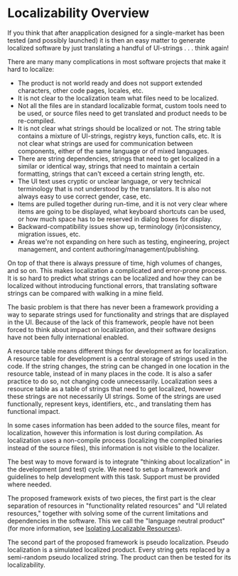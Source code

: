 

# Localizability Overview

If you think that after anapplication designed for a single-market has been tested (and possibly launched) it is then an easy matter to generate localized software by just translating a handful of UI-strings . . . think again!

There are many many complications in most software projects that make it hard to localize:

-   The product is not world ready and does not support extended characters, other code pages, locales, etc.
-   It is not clear to the localization team what files need to be localized.
-   Not all the files are in standard localizable format, custom tools need to be used, or source files need to get translated and product needs to be re-compiled.
-   It is not clear what strings should be localized or not. The string table contains a mixture of UI-strings, registry keys, function calls, etc. It is not clear what strings are used for communication between components, either of the same language or of mixed languages.
-   There are string dependencies, strings that need to get localized in a similar or identical way, strings that need to maintain a certain formatting, strings that can't exceed a certain string length, etc.
-   The UI text uses cryptic or unclear language, or very technical terminology that is not understood by the translators. It is also not always easy to use correct gender, case, etc.
-   Items are pulled together during run-time, and it is not very clear where items are going to be displayed, what keyboard shortcuts can be used, or how much space has to be reserved in dialog boxes for display.
-   Backward-compatibility issues show up, terminology (in)consistency, migration issues, etc.
-   Areas we're not expanding on here such as testing, engineering, project management, and content authoring/management/publishing.

On top of that there is always pressure of time, high volumes of changes, and so on. This makes localization a complicated and error-prone process. It is so hard to predict what strings can be localized and how they can be localized without introducing functional errors, that translating software strings can be compared with walking in a mine field.

The basic problem is that there has never been a framework providing a way to separate strings used for functionality and strings that are displayed in the UI. Because of the lack of this framework, people have not been forced to think about impact on localization, and their software designs have not been fully international enabled.

A resource table means different things for development as for localization. A resource table for development is a central storage of strings used in the code. If the string changes, the string can be changed in one location in the resource table, instead of in many places in the code. It is also a safer practice to do so, not changing code unnecessarily. Localization sees a resource table as a table of strings that need to get localized, however these strings are not necessarily UI strings. Some of the strings are used functionally, represent keys, identifiers, etc., and translating them has functional impact.

In some cases information has been added to the source files, meant for localization, however this information is lost during compilation. As localization uses a non-compile process (localizing the compiled binaries instead of the source files), this information is not visible to the localizer.

The best way to move forward is to integrate "thinking about localization" in the development (and test) cycle. We need to setup a framework and guidelines to help development with this task. Support must be provided where needed.

The proposed framework exists of two pieces, the first part is the clear separation of resources in "functionality related resources" and "UI related resources," together with solving some of the current limitations and dependencies in the software. This we call the "language neutral product" (for more information, see [Isolating Localizable Resources](https://msdn.microsoft.com/globalization/mt662338)).

The second part of the proposed framework is pseudo localization. Pseudo localization is a simulated localized product. Every string gets replaced by a semi-random pseudo localized string. The product can then be tested for its localizability.


